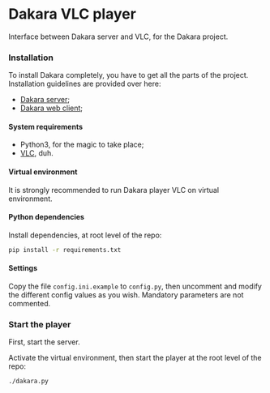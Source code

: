 # Dakara VLC player

Interface between Dakara server and VLC, for the Dakara project.

### Installation

To install Dakara completely, you have to get all the parts of the project.
Installation guidelines are provided over here:

* [Dakara server](https://github.com/Nadeflore/dakara-server/);
* [Dakara web client](https://github.com/Nadeflore/dakara-client-web/);

#### System requirements

* Python3, for the magic to take place;
* [VLC](https://www.videolan.org/vlc/), duh.

#### Virtual environment

It is strongly recommended to run Dakara player VLC on virtual environment.

#### Python dependencies

Install dependencies, at root level of the repo:

```sh
pip install -r requirements.txt
```

#### Settings

Copy the file `config.ini.example` to `config.py`, then uncomment and modify the different config values as you wish.
Mandatory parameters are not commented. 

### Start the player

First, start the server.

Activate the virtual environment, then start the player at the root level of the repo:

```sh
./dakara.py
```
